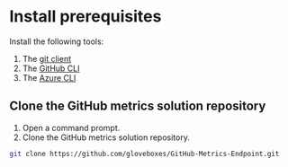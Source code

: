 # Install prerequisites

Install the following tools:

1. The [git client](https://git-scm.com/downloads)
1. The [GitHub CLI](https://github.com/cli/cli#installation)
1. The [Azure CLI](https://learn.microsoft.com/en-us/cli/azure/install-azure-cli)

## Clone the GitHub metrics solution repository

1. Open a command prompt.
1. Clone the GitHub metrics solution repository.

```bash
git clone https://github.com/gloveboxes/GitHub-Metrics-Endpoint.git
```
